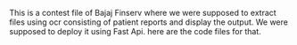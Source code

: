 This is a contest file of Bajaj Finserv where we were supposed to extract files using ocr consisting of patient reports and display the output.
We were supposed to deploy it using Fast Api.
here are the code files for that.
